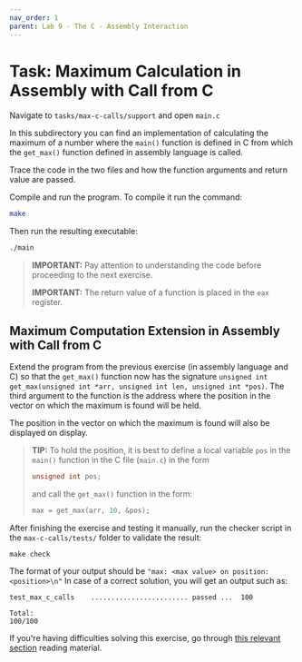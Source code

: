 ```yaml
---
nav_order: 1
parent: Lab 9 - The C - Assembly Interaction
---
```


# Task: Maximum Calculation in Assembly with Call from C

Navigate to `tasks/max-c-calls/support` and open `main.c`

In this subdirectory you can find an implementation of calculating the maximum of a number where the `main()` function is defined in C from which the `get_max()` function defined in assembly language is called.

Trace the code in the two files and how the function arguments and return value are passed.

Compile and run the program.
To compile it run the command:

```bash
make
```

Then run the resulting executable:

```bash
./main
```

> **IMPORTANT:**
> Pay attention to understanding the code before proceeding to the next exercise.
>
> **IMPORTANT:**
> The return value of a function is placed in the `eax` register.

## Maximum Computation Extension in Assembly with Call from C

Extend the program from the previous exercise (in assembly language and C) so that the `get_max()` function now has the signature `unsigned int get_max(unsigned int *arr, unsigned int len, unsigned int *pos)`.
The third argument to the function is the address where the position in the vector on which the maximum is found will be held.

The position in the vector on which the maximum is found will also be displayed on display.

> **TIP:**
> To hold the position, it is best to define a local variable `pos` in the `main()` function in the C file (`main.c`) in the form
>
> ```C
> unsigned int pos;
> ```
>
> and call the `get_max()` function in the form:
>
> ```C
> max = get_max(arr, 10, &pos);
> ```

After finishing the exercise and testing it manually, run the checker script in the `max-c-calls/tests/` folder to validate the result:

```console
make check
```

The format of your output should be `"max: <max value> on position: <position>\n"`
In case of a correct solution, you will get an output such as:

```text
test_max_c_calls    ........................ passed ...  100

Total:                                                           100/100
```

If you're having difficulties solving this exercise, go through [this relevant section](../../readiing/stack-c-asm.md) reading material.
